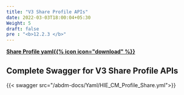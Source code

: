 ```yaml
---
title: "V3 Share Profile APIs"
date: 2022-03-03T18:00:04+05:30
Weight: 5
draft: false
pre : "<b>12.2.3 </b>"
---
```




**[Share Profile yaml{{% icon icon="download" %}}](../HIE_CM_Profile_Share.yml "download")**

## Complete Swagger for V3 Share Profile APIs

{{< swagger src="/abdm-docs/Yaml/HIE_CM_Profile_Share.yml">}}

